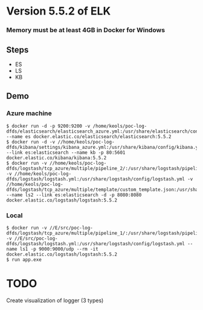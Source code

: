 # Version 5.5.2 of ELK

### Memory must be at least 4GB in Docker for Windows

## Steps

- ES
- LS
- KB

## Demo

### Azure machine

```
$ docker run -d -p 9200:9200 -v /home/keols/poc-log-dfds/elasticsearch/elasticsearch_azure.yml:/usr/share/elasticsearch/config/elasticsearch.yml --name es docker.elastic.co/elasticsearch/elasticsearch:5.5.2
$ docker run -d -v //home/keols/poc-log-dfds/kibana/settings/kibana_azure.yml:/usr/share/kibana/config/kibana.yml --link es:elasticsearch --name kb -p 80:5601 docker.elastic.co/kibana/kibana:5.5.2
$ docker run -v //home/keols/poc-log-dfds/logstash/tcp_azure/multiple/pipeline_2/:/usr/share/logstash/pipeline/ -v //home/keols/poc-log-dfds/logstash/logstash.yml:/usr/share/logstash/config/logstash.yml -v //home/keols/poc-log-dfds/logstash/tcp_azure/multiple/template/custom_template.json:/usr/share/logstash/config/custom_template.json --name ls2 --link es:elasticsearch -d -p 8080:8080 docker.elastic.co/logstash/logstash:5.5.2
```

### Local

```
$ docker run -v //E/src/poc-log-dfds/logstash/tcp_azure/multiple/pipeline_1/:/usr/share/logstash/pipeline/ -v //E/src/poc-log-dfds/logstash/logstash.yml:/usr/share/logstash/config/logstash.yml --name ls1 -p 9000:9000/udp --rm -it docker.elastic.co/logstash/logstash:5.5.2
$ run app.exe
```

# TODO

Create visualization of logger (3 types)